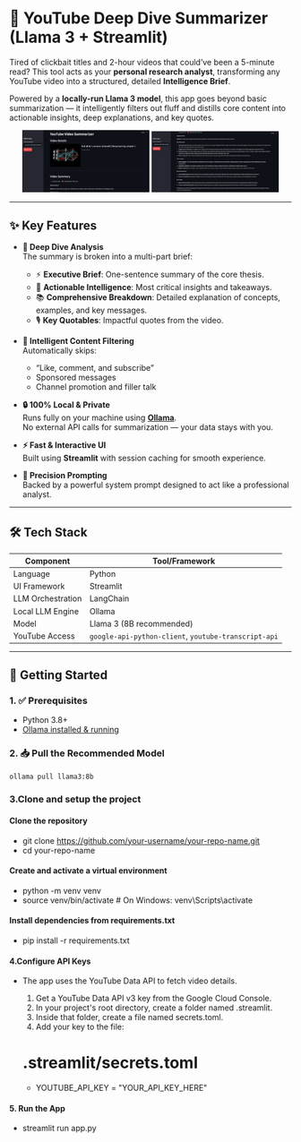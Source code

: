 # 🎥 YouTube Deep Dive Summarizer (Llama 3 + Streamlit)

Tired of clickbait titles and 2-hour videos that could’ve been a 5-minute read? This tool acts as your **personal research analyst**, transforming any YouTube video into a structured, detailed **Intelligence Brief**.

Powered by a **locally-run Llama 3 model**, this app goes beyond basic summarization — it intelligently filters out fluff and distills core content into actionable insights, deep explanations, and key quotes.

<p align="center">
  <img src="images/img_1.png" width="45%" alt="Screenshot 1">
  <img src="images/img_2.png" width="45%" alt="Screenshot 2">
</p>


---

## ✨ Key Features

- **🧠 Deep Dive Analysis**  
  The summary is broken into a multi-part brief:
  - ⚡ **Executive Brief**: One-sentence summary of the core thesis.
  - 🎯 **Actionable Intelligence**: Most critical insights and takeaways.
  - 📚 **Comprehensive Breakdown**: Detailed explanation of concepts, examples, and key messages.
  - 🎙️ **Key Quotables**: Impactful quotes from the video.

- **🚫 Intelligent Content Filtering**  
  Automatically skips:
  - “Like, comment, and subscribe”
  - Sponsored messages
  - Channel promotion and filler talk

- **🔒 100% Local & Private**  
  Runs fully on your machine using [**Ollama**](https://ollama.com/).  
  No external API calls for summarization — your data stays with you.

- **⚡ Fast & Interactive UI**  
  Built using **Streamlit** with session caching for smooth experience.

- **🎯 Precision Prompting**  
  Backed by a powerful system prompt designed to act like a professional analyst.

---

## 🛠️ Tech Stack

| Component         | Tool/Framework                  |
|------------------|---------------------------------|
| Language         | Python                          |
| UI Framework     | Streamlit                       |
| LLM Orchestration| LangChain                       |
| Local LLM Engine | Ollama                          |
| Model            | Llama 3 (8B recommended)        |
| YouTube Access   | `google-api-python-client`, `youtube-transcript-api` |

---

## 🚀 Getting Started

### 1. ✅ Prerequisites

- Python 3.8+
- [Ollama installed & running](https://ollama.com/)

### 2. 📥 Pull the Recommended Model

```bash
ollama pull llama3:8b

```


### 3.Clone and setup the project
#### Clone the repository
 - git clone https://github.com/your-username/your-repo-name.git
 - cd your-repo-name

#### Create and activate a virtual environment
 - python -m venv venv
 - source venv/bin/activate  # On Windows: venv\Scripts\activate

#### Install dependencies from requirements.txt
 - pip install -r requirements.txt

#### 4.Configure API Keys
- The app uses the YouTube Data API to fetch video details.

    1. Get a YouTube Data API v3 key from the Google Cloud Console.
    2. In your project's root directory, create a folder named .streamlit.
    3. Inside that folder, create a file named secrets.toml.
    4. Add your key to the file:
    # .streamlit/secrets.toml
  - YOUTUBE_API_KEY = "YOUR_API_KEY_HERE"
#### 5. Run the App
- streamlit run app.py

